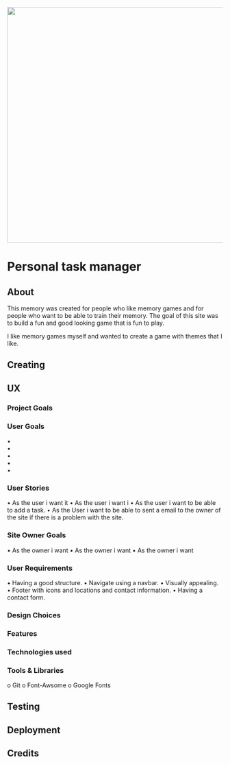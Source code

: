 
<img src="https://raw.githubusercontent.com/mysan91/milestoneprojecttwo/master/images/supermario/memor.JPG" style="width:550px">


# Personal task manager 

## About 
This memory was created for people who like memory games and for people who want to be able to train their memory.
The goal of this site was to build a fun and good looking game that is fun to play. 

I like memory games myself and wanted to create a game with themes that I like. 

## Creating 

## UX 

### Project Goals 


### User Goals
•	
•	
•	
•	
•	

### User Stories
•	As the user i want it 
•	As the user i want i 
•	As the user i want to be able to add a task. 
•	As the User i want to be able to sent a email to the owner of the site if there is a problem with the site. 



 ### Site Owner Goals 
•	As the owner i want 
•	As the owner i want 
•	As the owner i want 

 ### User Requirements 
•	Having a good structure. 
•	Navigate using a navbar.
•	Visually appealing. 
•	Footer with icons and locations and contact information.
•	Having a contact form. 

### Design Choices 




### Features 



### Technologies used 



### Tools & Libraries
o	Git
o	Font-Awsome
o	Google Fonts


## Testing




## Deployment 




## Credits 


